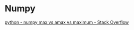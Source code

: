 # Numpy



[python - numpy max vs amax vs maximum - Stack Overflow](https://stackoverflow.com/questions/33569668/numpy-max-vs-amax-vs-maximum)






